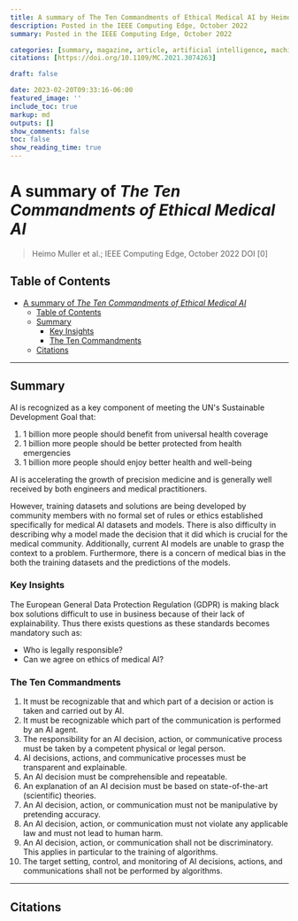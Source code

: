 ```yaml
---
title: A summary of The Ten Commandments of Ethical Medical AI by Heimo Muller et al.
description: Posted in the IEEE Computing Edge, October 2022
summary: Posted in the IEEE Computing Edge, October 2022

categories: [summary, magazine, article, artificial intelligence, machine learning]
citations: [https://doi.org/10.1109/MC.2021.3074263]

draft: false

date: 2023-02-20T09:33:16-06:00
featured_image: ''
include_toc: true
markup: md
outputs: []
show_comments: false
toc: false
show_reading_time: true
---
```


# A summary of *The Ten Commandments of Ethical Medical AI*

> Heimo Muller et al.; IEEE Computing Edge, October 2022 DOI [0]

## Table of Contents

- [A summary of *The Ten Commandments of Ethical Medical AI*](#a-summary-of-the-ten-commandments-of-ethical-medical-ai)
  - [Table of Contents](#table-of-contents)
  - [Summary](#summary)
    - [Key Insights](#key-insights)
    - [The Ten Commandments](#the-ten-commandments)
  - [Citations](#citations)

______________________________________________________________________

## Summary

AI is recognized as a key component of meeting the UN's Sustainable Development
Goal that:

1. 1 billion more people should benefit from universal health coverage
1. 1 billion more people should be better protected from health emergencies
1. 1 billion more people should enjoy better health and well-being

AI is accelerating the growth of precision medicine and is generally well
received by both engineers and medical practitioners.

However, training datasets and solutions are being developed by community
members with no formal set of rules or ethics established specifically for
medical AI datasets and models. There is also difficulty in describing why a
model made the decision that it did which is crucial for the medical community.
Additionally, current AI models are unable to grasp the context to a problem.
Furthermore, there is a concern of medical bias in the both the training
datasets and the predictions of the models.

### Key Insights

The European General Data Protection Regulation (GDPR) is making black box
solutions difficult to use in business because of their lack of explainability.
Thus there exists questions as these standards becomes mandatory such as:

- Who is legally responsible?
- Can we agree on ethics of medical AI?

### The Ten Commandments

1. It must be recognizable that and which part of a decision or action is taken
   and carried out by AI.
1. It must be recognizable which part of the communication is performed by an AI
   agent.
1. The responsibility for an AI decision, action, or communicative process must
   be taken by a competent physical or legal person.
1. AI decisions, actions, and communicative processes must be transparent and
   explainable.
1. An AI decision must be comprehensible and repeatable.
1. An explanation of an AI decision must be based on state-of-the-art
   (scientific) theories.
1. An AI decision, action, or communication must not be manipulative by
   pretending accuracy.
1. An AI decision, action, or communication must not violate any applicable law
   and must not lead to human harm.
1. An AI decision, action, or communication shall not be discriminatory. This
   applies in particular to the training of algorithms.
1. The target setting, control, and monitoring of AI decisions, actions, and
   communications shall not be performed by algorithms.

______________________________________________________________________

## Citations
